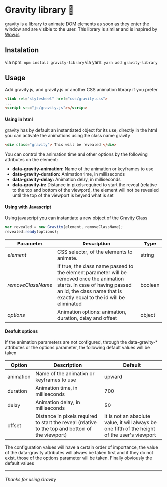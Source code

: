 # Gravity library :rocket:

gravity is a library to animate DOM elements as soon as they enter the window and are visible to the user. This library is similar and is inspired by [Wow.js](http://wowjs.uk "Wow.js")

## Instalation

via npm: `npm install gravity-library`
via yarn: `yarn add gravity-library`

## Usage

Add gravity.js, and gravity.js or another CSS animation library if you prefer
```html
<link rel="stylesheet" href="css/gravity.css">
...
<script src="js/gravity.js"></script>
```
#### Using in html

gravity has by default an instantiated object for its use, directly in the html you can activate the animations using the class name gravity
```html
<div class="gravity"> This will be revealed </div>
```
You can control the animation time and other options by the following attributes on the element:
- **data-gravity-animation:** Name of the animation or keyframes to use
- **data-gravity-duration:** Animation time, in milliseconds
- **data-gravity-delay:** Animation delay, in milliseconds
- **data-gravity-in:** Distance in pixels required to start the reveal (relative to the top and bottom of the viewport), the element will not be revealed until the top of the viewport is beyond what is set

#### Using with Javascript

Using javascript you can instantiate a new object of the Gravity Class
```javascript
var revealed = new Gravity(element, removeClassName);
revealed.ready(options);
```

| Parameter | Description | Type |
| ------------ | ------------ | ------------ |
| *element* | CSS selector, of the elements to animate. | string |
| *removeClassName* | If true, the class name passed to the element parameter will be removed once the animation starts. In case of having passed an id, the class name that is exactly equal to the id will be eliminated | boolean |
| *options* | Animation options: animation, duration, delay and offset | object |

#### Deafult options

If the animation parameters are not configured, through the data-gravity-* attributes or the options parameter, the following default values will be taken

| Option | Description | Default |
| ------------ | ------------ | ------------ |
| animation | Name of the animation or keyframes to use | upward |
| duration | Animation time, in milliseconds | 700 |
| delay | Animation delay, in milliseconds | 50 |
| offset | Distance in pixels required to start the reveal (relative to the top and bottom of the viewport) | It is not an absolute value, it will always be one fifth of the height of the user's viewport |


The configuration values will have a certain order of importance, the value of the data-gravity attributes will always be taken first and if they do not exist, those of the options parameter will be taken. Finally obviously the default values

------------

###### *Thanks for using Gravity*
